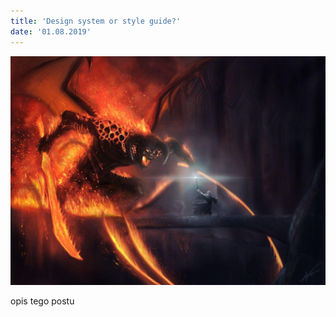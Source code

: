 ```yaml
---
title: 'Design system or style guide?'
date: '01.08.2019'
---
```


![Balrog](./balrog.jpg)

opis tego postu
